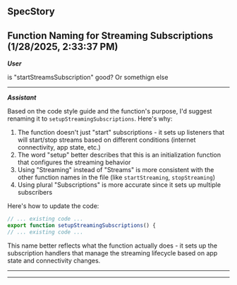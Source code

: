 ## SpecStory

## Function Naming for Streaming Subscriptions (1/28/2025, 2:33:37 PM)

_**User**_

is "startStreamsSubscription" good? Or somethign else

---

_**Assistant**_

Based on the code style guide and the function's purpose, I'd suggest renaming it to `setupStreamingSubscriptions`. Here's why:

1. The function doesn't just "start" subscriptions - it sets up listeners that will start/stop streams based on different conditions (internet connectivity, app state, etc.)
2. The word "setup" better describes that this is an initialization function that configures the streaming behavior
3. Using "Streaming" instead of "Streams" is more consistent with the other function names in the file (like `startStreaming`, `stopStreaming`)
4. Using plural "Subscriptions" is more accurate since it sets up multiple subscribers

Here's how to update the code:

```typescript:features/streams/streams.ts
// ... existing code ...
export function setupStreamingSubscriptions() {
// ... existing code ...
```

This name better reflects what the function actually does - it sets up the subscription handlers that manage the streaming lifecycle based on app state and connectivity changes.

---



---

